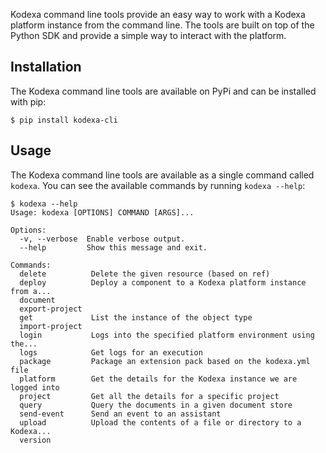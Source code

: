 Kodexa command line tools provide an easy way to work with a Kodexa platform instance from the command line. The tools
are built on top of the Python SDK and provide a simple way to interact with the platform.

## Installation

The Kodexa command line tools are available on PyPi and can be installed with pip:

```shell
$ pip install kodexa-cli
```

## Usage

The Kodexa command line tools are available as a single command called `kodexa`. You can see the available commands by
running `kodexa --help`:

```shell
$ kodexa --help
Usage: kodexa [OPTIONS] COMMAND [ARGS]...

Options:
  -v, --verbose  Enable verbose output.
  --help         Show this message and exit.

Commands:
  delete          Delete the given resource (based on ref)
  deploy          Deploy a component to a Kodexa platform instance from a...
  document
  export-project
  get             List the instance of the object type
  import-project
  login           Logs into the specified platform environment using the...
  logs            Get logs for an execution
  package         Package an extension pack based on the kodexa.yml file
  platform        Get the details for the Kodexa instance we are logged into
  project         Get all the details for a specific project
  query           Query the documents in a given document store
  send-event      Send an event to an assistant
  upload          Upload the contents of a file or directory to a Kodexa...
  version
```
    
